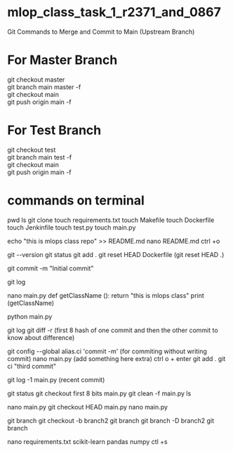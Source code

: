 # mlop_class_task_1_r2371_and_0867

Git Commands to Merge and Commit to Main (Upstream Branch)

# For Master Branch

git checkout master   
git branch main master -f    
git checkout main  
git push origin main -f 

# For Test Branch 

git checkout test   
git branch main test -f    
git checkout main  
git push origin main -f 

# commands on terminal 
pwd
ls
git clone
touch requirements.txt
touch Makefile
touch Dockerfile
touch Jenkinfile
touch test.py
touch main.py

echo "this is mlops class repo" >> README.md
nano README.md
ctrl +o

git --version
git status
git add .
git reset HEAD Dockerfile (git reset HEAD .)

git commit -m "Initial commit"

git log

nano main.py
def getClassName ():
return "this is mlops class"
print (getClassName)

python main.py


git log
git diff -r (first 8 hash of one commit  and then the other commit to know about difference)

git config --global alias.ci 'commit -m'  (for commiting without writing commit)
nano main.py
(add something here extra)
ctrl o + enter
git add .
git ci "third commit"

git log -1 main.py  (recent commit)

git status
git checkout first 8 bits main.py
git clean -f main.py
ls

nano main.py
git checkout HEAD main.py
nano main.py

git branch
git checkout -b branch2
git branch
git branch -D branch2
git branch

nano requirements.txt
scikit-learn
pandas
numpy ctl +s
